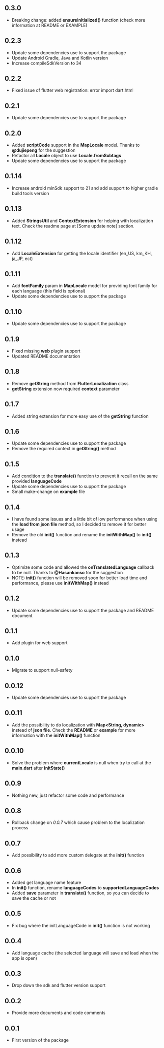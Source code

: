 ## 0.3.0

* Breaking change: added **ensureInitialized()** function (check more
  information at README or EXAMPLE)

## 0.2.3

* Update some dependencies use to support the package
* Update Android Gradle, Java and Kotlin version
* Increase compileSdkVersion to 34

## 0.2.2

* Fixed issue of flutter web registration: error import dart:html

## 0.2.1

* Update some dependencies use to support the package

## 0.2.0

* Added **scriptCode** support in the **MapLocale** model. Thanks to
  **@dujiepeng** for the suggestion
* Refactor all **Locale** object to use **Locale.fromSubtags**
* Update some dependencies use to support the package

## 0.1.14

* Increase android minSdk support to 21 and add support to higher gradle build
  tools version

## 0.1.13

* Added **StringsUtil** and **ContextExtension** for helping with localization
  text. Check the readme page at [Some update note] section.

## 0.1.12

* Add **LocaleExtension** for getting the locale identifier (en_US, km_KH,
  ja_JP, ect)

## 0.1.11

* Add **fontFamily** param in **MapLocale** model for providing font family for
  each language (this field is optional)
* Update some dependencies use to support the package

## 0.1.10

* Update some dependencies use to support the package

## 0.1.9

* Fixed missing **web** plugin support
* Updated README documentation

## 0.1.8

* Remove **getString** method from **FlutterLocalization** class
* **getString** extension now required **context** parameter

## 0.1.7

* Added string extension for more easy use of the **getString** function

## 0.1.6

* Update some dependencies use to support the package
* Remove the required context in **getString()** method

## 0.1.5

* Add condition to the **translate()** function to prevent it recall on the same
  provided **languageCode**
* Update some dependencies use to support the package
* Small make-change on **example** file

## 0.1.4

* I have found some issues and a little bit of low performance when using the
  **load from json file** method, so I decided to remove it for better usage
* Remove the old **init()** function and rename the **initWithMap()** to
  **init()** instead

## 0.1.3

* Optimize some code and allowed the **onTranslatedLanguage** callback to be
  null. Thanks to **@Hasankanso** for the suggestion
* NOTE: **init()** function will be removed soon for better load time and
  performance, please use **initWithMap()** instead

## 0.1.2

* Update some dependencies use to support the package and README document

## 0.1.1

* Add plugin for web support

## 0.1.0

* Migrate to support null-safety

## 0.0.12

* Update some dependencies use to support the package

## 0.0.11

* Add the possibility to do localization with **Map<String, dynamic>** instead
  of **json file**. Check the **README** or **example** for more information
  with the **initWithMap()** function

## 0.0.10

* Solve the problem where **currentLocale** is null when try to call at the
  **main.dart** after **initState()**

## 0.0.9

* Nothing new, just refactor some code and performance

## 0.0.8

* Rollback change on *0.0.7* which cause problem to the localization process

## 0.0.7

* Add possibility to add more custom delegate at the **init()** function

## 0.0.6

* Added get language name feature
* In **init()** function, rename **languageCodes** to **supportedLanguageCodes**
* Added **save** parameter in **translate()** function, so you can decide to
  save the cache or not

## 0.0.5

* Fix bug where the initLanguageCode in **init()** function is not working

## 0.0.4

* Add language cache (the selected language will save and load when the app is
  open)

## 0.0.3

* Drop down the sdk and flutter version support

## 0.0.2

* Provide more documents and code comments

## 0.0.1

* First version of the package